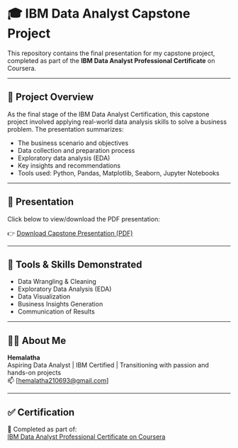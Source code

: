 # 🎓 IBM Data Analyst Capstone Project

This repository contains the final presentation for my capstone project, completed as part of the **IBM Data Analyst Professional Certificate** on Coursera.

---

## 📝 Project Overview

As the final stage of the IBM Data Analyst Certification, this capstone project involved applying real-world data analysis skills to solve a business problem. The presentation summarizes:

- The business scenario and objectives
- Data collection and preparation process
- Exploratory data analysis (EDA)
- Key insights and recommendations
- Tools used: Python, Pandas, Matplotlib, Seaborn, Jupyter Notebooks

---

## 📄 Presentation

Click below to view/download the PDF presentation:

👉 [Download Capstone Presentation (PDF)](IBM_Data_Analyst_Capstone_Presentation.pdf)

---

## 🧰 Tools & Skills Demonstrated

- Data Wrangling & Cleaning
- Exploratory Data Analysis (EDA)
- Data Visualization
- Business Insights Generation
- Communication of Results

---

## 👩‍💻 About Me

**Hemalatha**  
Aspiring Data Analyst | IBM Certified | Transitioning with passion and hands-on projects  
📫 [hemalatha210693@gmail.com]

---

## ✅ Certification

🧾 Completed as part of:  
[IBM Data Analyst Professional Certificate on Coursera](https://www.coursera.org/professional-certificates/ibm-data-analyst)

